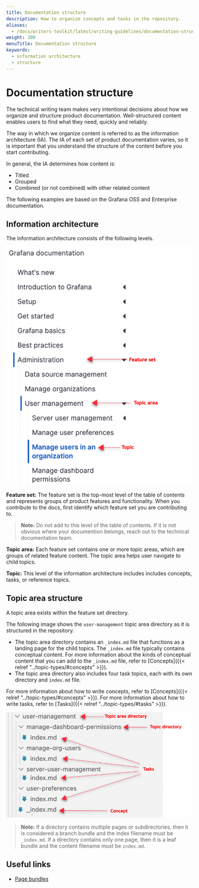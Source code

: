 ```yaml
---
title: Documentation structure
description: How to organize concepts and tasks in the repository.
aliases:
  - /docs/writers-toolkit/latest/writing-guidelines/documentation-structure/
weight: 300
menuTitle: Documentation structure
keywords:
  - information architecture
  - structure
---
```


# Documentation structure

The technical writing team makes very intentional decisions about how we organize and structure product documentation. 
Well-structured content enables users to find what they need, quickly and reliably.

The way in which we organize content is referred to as the information architecture (IA). 
The IA of each set of product documentation varies, so it is important that you understand the structure of the content before you start contributing.

In general, the IA determines how content is:
- Titled
- Grouped
- Combined (or not combined) with other related content

The following examples are based on the Grafana OSS and Enterprise documentation.

## Information architecture

The information architecture consists of the following levels.

![Grafana table of contents](grafana-toc.png)

**Feature set:** The feature set is the top-most level of the table of contents and represents groups of product features and functionality. 
When you contribute to the docs, first identify which feature set you are contributing to.

> **Note:** Do not add to this level of the table of contents. 
If it is not obvious where your documention belongs, reach out to the technical documentation team.

**Topic area:** Each feature set contains one or more topic areas, which are groups of related feature content.
The topic area helps user navigate to child topics.

**Topic:** This level of the information architecture includes includes concepts, tasks, or reference topics.

## Topic area structure

A topic area exists within the feature set directory.

The following image shows the `user-management` topic area directory as it is structured in the repository.

- The topic area directory contains an `_index.md` file that functions as a landing page for the child topics. 
The `_index.md` file typically contains conceptual content.
For more information about the kinds of conceptual content that you can add to the `_index.md` file, refer to [Concepts]({{< relref "../topic-types/#concepts" >}}).
- The topic area directory also includes four task topics, each with its own directory and `index.md` file.

For more information about how to write concepts, refer to [Concepts]({{< relref "../topic-types/#concepts" >}}).
For more information about how to write tasks, refer to [Tasks]({{< relref "../topic-types/#tasks" >}}).

![Topic area directory structure](topic-area-directory.png)

> **Note:** If a directory contains multiple pages or subdirectories, then it is considered a branch bundle and the index filename must be `_index.md`. 
If a directory contains only one page, then it is a leaf bundle and the content filename must be `index.md`.

## Useful links

- [Page bundles](https://gohugo.io/content-management/page-bundles/)

